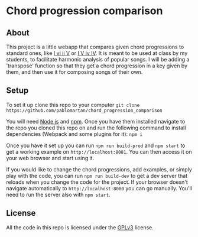 # Chord progression comparison
## About
This project is a little webapp that compares given chord progressions to
standard ones, like [I vi ii V](https://www.youtube.com/watch?v=MrTz5xjmso4)
or [I V iv IV](https://www.youtube.com/watch?v=0mPAO0R8uuQ). It is meant to be
used at class by my students, to facilitate harmonic analysis of popular songs.
I will be adding a 'transpose' function so that they get a chord progression in
a key given by them, and then use it for composing songs of their own.

## Setup
To set it up clone this repo to your computer
`git clone https://github.com/pablomartan/chord_progression_comparison`

You will need [Node.js](https://nodejs.org/en/) and [npm](https://www.npmjs.com/).
Once you have them installed navigate to the repo you cloned this repo on and
run the following command to install dependencies (Webpack and some plugins for
it):
`npm i`

Once you have it set up you can run `npm run build-prod` and `npm start` to get
a working example on `http://localhost:8081`. You can then access it on your
web browser and start using it.

If you would like to change the chord
progressions, add examples, or simply play with the code, you can run `npm run
build-dev` to get a dev server that reloads when you change the code for the
project. If your browser doesn't navigate automatically to
`http://localhost:8080` you can go manually. You'll need to run the server also
with `npm start`.

## License
All the code in this repo is licensed under the [GPLv3](./LICENSE) license.
